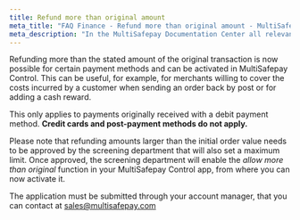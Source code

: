 ```yaml
---
title: Refund more than original amount
meta_title: "FAQ Finance - Refund more than original amount - MultiSafepay Support"
meta_description: "In the MultiSafepay Documentation Center all relevant information regarding our Plugins and API. As well as Support pages for Payment Method, Tools and General Questions. You can also find the contact details of our Support Team and Integration Team."
---
```

Refunding more than the stated amount of the original transaction is now possible for certain payment methods and can be activated in MultiSafepay Control. This can be useful, for example, for merchants willing to cover the costs incurred by a customer when sending an order back by post or for adding a cash reward. 

This only applies to payments originally received with a debit payment method. **Credit cards and post-payment methods do not apply.**

Please note that refunding amounts larger than the initial order value needs to be approved by the screening department that will also set a maximum limit. Once approved, the screening department will enable the _allow more than original_ function in your MultiSafepay Control app, from where you can now activate it. 

The application must be submitted through your account manager, that you can contact at <sales@multisafepay.com>
